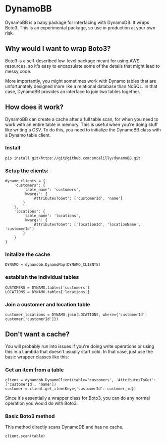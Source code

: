 # DynamoBB
DynamoBB is a baby package for interfacing with DynamoDB. It wraps Boto3. This is an experimental package, so use in production at your own risk.

## Why would I want to wrap Boto3?
Boto3 is a self-described low-level package meant for using AWS resources, so it's easy to encapsulate some of the details that might lead to messy code.

More importantly, you might sometimes work with Dynamo tables that are unfortunately designed more like a relational database than NoSQL. In that case, DynamoBB provides an interface to join two tables together.


## How does it work?
DynamoBB can create a cache after a full table scan, for when you need to work with an entire table in memory. This is useful when you're doing stuff like writing a CSV. To do this, you need to initialize the DynamoBB class with a Dynamo table client. 

### Install
```
pip install git+https://git@github.com:smcalilly/dynamoBB.git
```

### Setup the clients:
```
dynamo_clients = {
    'customers': {
        'table_name': 'customers',
        'kwargs': {
            'AttributesToGet': ['customerId', 'name']
        }
    },
    'locations': {
        'table_name': 'locations',
        'kwargs': {
            'AttributesToGet': ['locationId', 'locationName', 'customerId']
        }
    }
}
```

### Initalize the cache
```
DYNAMO = dynamobb.DynamoMap(DYNAMO_CLIENTS)
```

### establish the individual tables
```
CUSTOMERS = DYNAMO.tables['customers']
LOCATIONS = DYNAMO.tables['locations']
```

### Join a customer and location table
```
customer_locations = DYNAMO.join(LOCATIONS, where={'customerId': customer['customerId']})
```


## Don't want a cache?
You will probably run into issues if you're doing write operations or using this in a Lambda that doesn't usually start cold. In that case, just use the basic wrapper classes like this:

### Get an item from a table
```
client = dynamobb.DynamoClient(table='customers', 'AttributesToGet': ['customerId', 'name'])
customer = client.get_item(Key={'customerId': customer_id})
```

Since it's essentially a wrapper class for Boto3, you can do any normal operation you would do with Boto3.
### Basic Boto3 method
This method directly scans DynamoDB and has no cache.
```
client.scan(table) 
```
